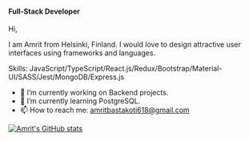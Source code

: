 
#### Full-Stack Developer
Hi, 

I am Amrit from Helsinki, Finland. I would love to design attractive user interfaces using frameworks and languages. 

Skills: JavaScript/TypeScript/React.js/Redux/Bootstrap/Material-UI/SASS/Jest/MongoDB/Express.js

- 🔭 I’m currently working on Backend projects. 
- 🌱 I’m currently learning PostgreSQL. 
- 📫 How to reach me: amritbastakoti618@gmail.com 








  


[![Amrit's GitHub stats](https://github-readme-stats.vercel.app/api?username=Amrit618)](https://github.com/Amrit618/github-readme-stats)


